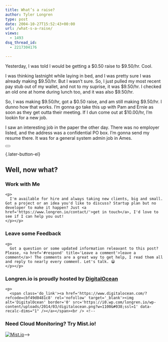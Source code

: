 ```yaml
---
title: What’s a raise?
author: Tyler Longren
type: post
date: 2004-10-27T15:52:43+00:00
url: /what-s-a-raise/
views:
  - 1493
dsq_thread_id:
  - 2217304176

---
```

Yesterday, I was told I would be getting a $0.50 raise to $9.50/hr. Cool.

I was thinking lastnight while laying in bed, and I was pretty sure I was already making $9.50/hr. But I wasn&#8217;t sure. So, I just pulled my most recent pay stub out of my wallet, and not to my suprise, it was $9.50/hr. I checked an old one at home during lunch too, and it was also $9.50/hr.

So, I was making $9.50/hr, got a $0.50 raise, and am still making $9.50/hr. I dunno how that works. I&#8217;m gonna go take this up with Pam and Ernie as soon as they get outta their meeting. If I dun come out at $10.00/hr, I&#8217;m lookin for a new job.

I saw an interesting job in the paper the other day. There was no employer listed, and the address was a confidential PO box. I&#8217;m gonna send my resume there. It was for a general system admin job in Ames. 

<div class="wpulike wpulike-default " >
  <div class="wp_ulike_general_class wp_ulike_is_not_liked">
    <button type="button"
					aria-label="Like Button"
					data-ulike-id="1702"
					data-ulike-nonce="ce6fd95a73"
					data-ulike-type="likeThis"
					data-ulike-template="wpulike-default"
					data-ulike-display-likers="0"
					data-ulike-disable-pophover="0"
					class="wp_ulike_btn wp_ulike_put_image wp_likethis_1702"></button><span class="count-box"></span>
  </div>
</div>

[][1]{.later-button-el}

<div class='what-next'>
  <h2>
    Well, now what?
  </h2>
  
  <div class='hire'>
    <h3>
      Work with Me
    </h3>
    
    <p>
      I'm available for hire and always taking new clients, big and small. Got a project or an idea you'd like to discuss? Startup plan but no developer to make it happen? Just <a href='https://www.longren.io/contact/'>get in touch</a>, I'd love to see if I can help you out!
    </p></p>
  </div>
  
  <div class='hire'>
    <h3>
      Leave some Feedback
    </h3>
    
    <p>
      Got a question or some updated information releavant to this post? Please, <a href='#respond' title='Leave a comment'>leave a comment</a>! The comments are a great way to get help, I read them all and reply to nearly every comment. Let's talk. 😀
    </p></p>
  </div>
  
  <div class='now-what-bottom-ad'>
    <h3>
      Longren.io is proudly hosted by <a href='https://www.digitalocean.com/?refcode=cbf49d0481c8'>DigitalOcean</a>
    </h3>
    
    <p>
      <span class='do_link'><a href='https://www.digitalocean.com/?refcode=cbf49d0481c8' rel='nofollow' target='_blank'><img alt='DigitalOcean' border='0' src='https://i0.wp.com/longren.io/wp-content/uploads/2014/03/digitalocean.png?w=1100&#038;ssl=1' data-recalc-dims="1" /></a></span><br /> <!--

<h3>Need Cloud Monitoring? Try Mist.io!</h3>

<span class='do_link'><a href='http://mist.io/?ref=tyler' rel='nofollow' target='_blank'><img alt='Mist.io' border='0' src='https://i0.wp.com/longren.io/wp-content/uploads/2014/04/mistio.jpg?w=1100&#038;ssl=1' data-recalc-dims="1"></a></span>--></div> </div>

 [1]: #